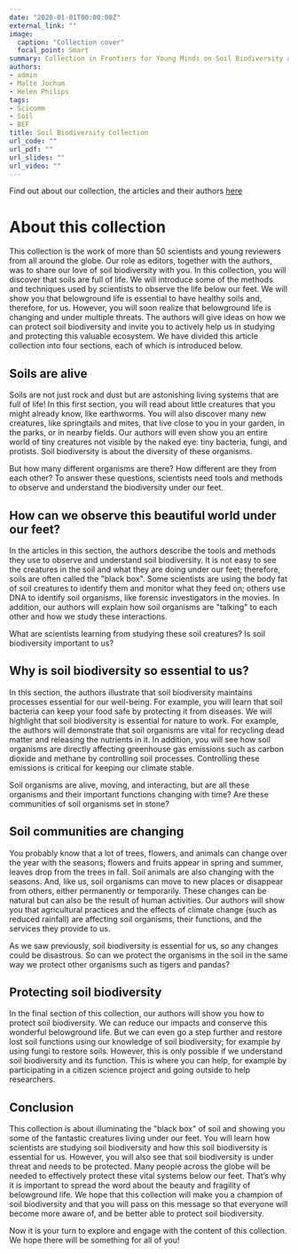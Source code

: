 ```yaml
---
date: "2020-01-01T00:00:00Z"
external_link: ""
image:
  caption: "Collection cover"
  focal_point: Smart
summary: Collection in Frontiers for Young Minds on Soil Biodiversity aiming to shared scientific discoveries with the next generations
authors:
- admin 
- Malte Jochum
- Helen Philips
tags:
- Scicomm
- Soil
- BEF
title: Soil Biodiversity Collection
url_code: ""
url_pdf: ""
url_slides: ""
url_video: ""
---
```


Find out about our collection, the articles and their authors [here](https://kids.frontiersin.org/collection/11796/soil-biodiversity)

# About this collection

This collection is the work of more than 50 scientists and young reviewers from all around the globe. Our role as editors, together with the authors, was to share our love of soil biodiversity with you. In this collection, you will discover that soils are full of life. We will introduce some of the methods and techniques used by scientists to observe the life below our feet. We will show you that belowground life is essential to have healthy soils and, therefore, for us. However, you will soon realize that belowground life is changing and under multiple threats. The authors will give ideas on how we can protect soil biodiversity and invite you to actively help us in studying and protecting this valuable ecosystem. We have divided this article collection into four sections, each of which is introduced below.

## Soils are alive 

Soils are not just rock and dust but are astonishing living systems that are full of life! In this first section, you will read about little creatures that you might already know, like earthworms. You will also discover many new creatures, like springtails and mites, that live close to you in your garden, in the parks, or in nearby fields. Our authors will even show you an entire world of tiny creatures not visible by the naked eye: tiny bacteria, fungi, and protists. Soil biodiversity is about the diversity of these organisms. 

But how many different organisms are there? How different are they from each other? To answer these questions, scientists need tools and methods to observe and understand the biodiversity under our feet.

## How can we observe this beautiful world under our feet? 

In the articles in this section, the authors describe the tools and methods they use to observe and understand soil biodiversity. It is not easy to see the creatures in the soil and what they are doing under our feet; therefore, soils are often called the "black box".  Some scientists are using the body fat of soil creatures to identify them and monitor what they feed on; others use DNA to identify soil organisms, like forensic investigators in the movies. In addition, our authors will explain how soil organisms are "talking" to each other and how we study these interactions. 

What are scientists learning from studying these soil creatures? Is soil biodiversity important to us? 

## Why is soil biodiversity so essential to us?

In this section, the authors illustrate that soil biodiversity maintains processes essential for our well-being. For example, you will learn that soil bacteria can keep your food safe by protecting it from diseases. We will highlight that soil biodiversity is essential for nature to work. For example, the authors will demonstrate that soil organisms are vital for recycling dead matter and releasing the nutrients in it. In addition, you will see how soil organisms are directly affecting greenhouse gas emissions such as carbon dioxide and methane by controlling soil processes. Controlling these emissions is critical for keeping our climate stable.

Soil organisms are alive, moving, and interacting, but are all these organisms and their important functions changing with time? Are these communities of soil organisms set in stone? 

## Soil communities are changing

You probably know that a lot of trees, flowers, and animals can change over the year with the seasons; flowers and fruits appear in spring and summer, leaves drop from the trees in fall. Soil animals are also changing with the seasons. And, like us, soil organisms can move to new places or disappear from others, either permanently or temporarily. These changes can be natural but can also be the result of human activities. Our authors will show you that agricultural practices and the effects of climate change (such as reduced rainfall) are affecting soil organisms, their functions, and the services they provide to us.

As we saw previously, soil biodiversity is essential for us, so any changes could be disastrous. So can we protect the organisms in the soil in the same way we protect other organisms such as tigers and pandas?

## Protecting soil biodiversity

In the final section of this collection, our authors will show you how to protect soil biodiversity. We can reduce our impacts and conserve this wonderful belowground life. But we can even go a step further and restore lost soil functions using our knowledge of soil biodiversity; for example by using fungi to restore soils. However, this is only possible if we understand soil biodiversity and its function. This is where you can help, for example by participating in a citizen science project and going outside to help researchers.

## Conclusion

This collection is about illuminating the "black box" of soil and showing you some of the fantastic creatures living under our feet. You will learn how scientists are studying soil biodiversity and how this soil biodiversity is essential for us. However, you will also see that soil biodiversity is under threat and needs to be protected. Many people across the globe will be needed to effectively protect these vital systems below our feet. That’s why it is important to spread the word about the beauty and fragility of belowground life. We hope that this collection will make you a champion of soil biodiversity and that you will pass on this message so that everyone will become more aware of, and be better able to protect soil biodiversity.

Now it is your turn to explore and engage with the content of this collection. We hope there will be something for all of you!
